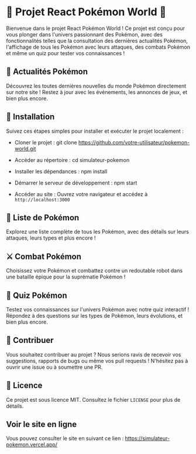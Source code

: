 # 🌟 Projet React Pokémon World 🌟

Bienvenue dans le projet React Pokémon World ! Ce projet est conçu pour vous plonger dans l'univers passionnant des Pokémon, avec des fonctionnalités telles que la consultation des dernières actualités Pokémon, l'affichage de tous les Pokémon avec leurs attaques, des combats Pokémon et même un quiz pour tester vos connaissances !

## 📰 Actualités Pokémon

Découvrez les toutes dernières nouvelles du monde Pokémon directement sur notre site ! Restez à jour avec les événements, les annonces de jeux, et bien plus encore.

## 📝 Installation

Suivez ces étapes simples pour installer et exécuter le projet localement :

- Cloner le projet :
git clone https://github.com/votre-utilisateur/pokemon-world.git


- Accéder au répertoire :
cd simulateur-pokemon


- Installer les dépendances :
npm install


- Démarrer le serveur de développement :
npm start


- Accéder au site :
Ouvrez votre navigateur et accédez à `http://localhost:3000`

## 🐾 Liste de Pokémon

Explorez une liste complète de tous les Pokémon, avec des détails sur leurs attaques, leurs types et plus encore !

## ⚔️ Combat Pokémon

Choisissez votre Pokémon et combattez contre un redoutable robot dans une bataille épique pour la suprématie Pokémon !

## 🧠 Quiz Pokémon

Testez vos connaissances sur l'univers Pokémon avec notre quiz interactif ! Répondez à des questions sur les types de Pokémon, leurs évolutions, et bien plus encore.

## 🚀 Contribuer

Vous souhaitez contribuer au projet ? Nous serions ravis de recevoir vos suggestions, rapports de bugs ou même vos pull requests ! N'hésitez pas à ouvrir une issue ou à soumettre une PR.

## 📝 Licence

Ce projet est sous licence MIT. Consultez le fichier `LICENSE` pour plus de détails.

## Voir le site en ligne

Vous pouvez consulter le site en suivant ce lien : https://simulateur-pokemon.vercel.app/
